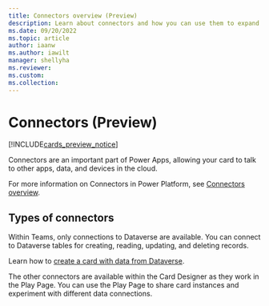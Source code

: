 ```yaml
---
title: Connectors overview (Preview)
description: Learn about connectors and how you can use them to expand the capabilities of your cards.
ms.date: 09/20/2022
ms.topic: article
author: iaanw
ms.author: iawilt
manager: shellyha
ms.reviewer: 
ms.custom: 
ms.collection: 
---
```


# Connectors (Preview)

[!INCLUDE[cards_preview_notice](../../includes/preview-include.md)]

Connectors are an important part of Power Apps, allowing your card to talk to other apps, data, and devices in the cloud.

For more information on Connectors in Power Platform, see [Connectors overview](/connectors/connectors).

## Types of connectors

Within Teams, only connections to Dataverse are available. You can connect to Dataverse tables for creating, reading, updating, and deleting records.

Learn how to [create a card with data from Dataverse](../../tutorials/dataverse-card.md).

The other connectors are available within the Card Designer as they work in the Play Page. You can use the Play Page to share card instances and experiment with different data connections.
